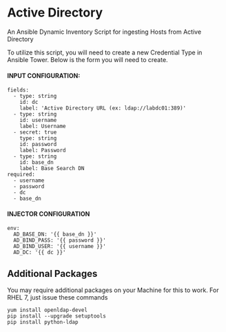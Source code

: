 # Active Directory
An Ansible Dynamic Inventory Script for ingesting Hosts from Active Directory


To utilize this script, you will need to create a new Credential Type in Ansible Tower.   Below is the form you will need to create.

#### INPUT CONFIGURATION:
```
fields:
  - type: string
    id: dc
    label: 'Active Directory URL (ex: ldap://labdc01:389)'
  - type: string
    id: username
    label: Username
  - secret: true
    type: string
    id: password
    label: Password
  - type: string
    id: base_dn
    label: Base Search DN
required:
  - username
  - password
  - dc
  - base_dn
```

#### INJECTOR CONFIGURATION
```
env:
  AD_BASE_DN: '{{ base_dn }}'
  AD_BIND_PASS: '{{ password }}'
  AD_BIND_USER: '{{ username }}'
  AD_DC: '{{ dc }}'
```

## Additional Packages
You may require additional packages on your Machine for this to work.  For RHEL 7, just issue these commands
```
yum install openldap-devel
pip install --upgrade setuptools
pip install python-ldap
```
